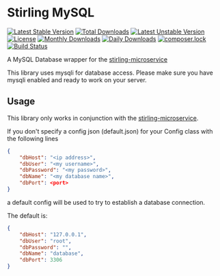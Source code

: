 # Stirling MySQL
[![Latest Stable Version](https://poser.pugx.org/meandor/stirling-mysql/v/stable)](https://packagist.org/packages/meandor/stirling-mysql)
[![Total Downloads](https://poser.pugx.org/meandor/stirling-mysql/downloads)](https://packagist.org/packages/meandor/stirling-mysql)
[![Latest Unstable Version](https://poser.pugx.org/meandor/stirling-mysql/v/unstable)](https://packagist.org/packages/meandor/stirling-mysql)
[![License](https://poser.pugx.org/meandor/stirling-mysql/license)](https://packagist.org/packages/meandor/stirling-mysql)
[![Monthly Downloads](https://poser.pugx.org/meandor/stirling-mysql/d/monthly)](https://packagist.org/packages/meandor/stirling-mysql)
[![Daily Downloads](https://poser.pugx.org/meandor/stirling-mysql/d/daily)](https://packagist.org/packages/meandor/stirling-mysql)
[![composer.lock](https://poser.pugx.org/meandor/stirling-mysql/composerlock)](https://packagist.org/packages/meandor/stirling-mysql)
[![Build Status](https://travis-ci.org/meandor/stirling-mysql.svg?branch=master)](https://travis-ci.org/meandor/stirling-mysql)

A MySQL Database wrapper for the [stirling-microservice](https://github.com/meandor/stirling-microservice)

This library uses mysqli for database access. Please make sure you have
mysqli enabled and ready to work on your server.

## Usage
This library only works in conjunction with the
[stirling-microservice](https://github.com/meandor/stirling-microservice).

If you don't specify a config json (default.json) for your Config class
 with the following lines
 
````json
{
    "dbHost": "<ip address>",
    "dbUser": "<my username>",
    "dbPassword": "<my password>",
    "dbName": "<my database name>",
    "dbPort": <port>
}
````

a default config will be used to try to establish a database connection.

The default is:

````json
{
    "dbHost": "127.0.0.1",
    "dbUser": "root",
    "dbPassword": "",
    "dbName": "database",
    "dbPort": 3306
}
````

 